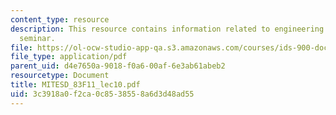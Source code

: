 ```yaml
---
content_type: resource
description: This resource contains information related to engineering systems doctoral
  seminar.
file: https://ol-ocw-studio-app-qa.s3.amazonaws.com/courses/ids-900-doctoral-seminar-in-engineering-systems-fall-2011/3c3918a0f2ca0c8538558a6d3d48ad55_MITESD_83F11_lec10.pdf
file_type: application/pdf
parent_uid: d4e7650a-9018-f0a6-00af-6e3ab61abeb2
resourcetype: Document
title: MITESD_83F11_lec10.pdf
uid: 3c3918a0-f2ca-0c85-3855-8a6d3d48ad55
---
```

